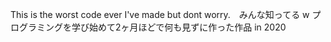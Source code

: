 This is the worst code ever I've made but dont worry.　みんな知ってる w
プログラミングを学び始めて2ヶ月ほどで何も見ずに作った作品 in 2020

